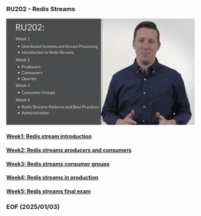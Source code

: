 ### RU202 - Redis Streams

![alt RU202](img/RU202.JPG)

#### [Week1: Redis stream introduction](https://university.redis.io/course/cjoybtwksjmsjz/submodule/rww3gqqfg3h3mg/)

#### [Week2: Redis streams producers and consumers](https://university.redis.io/course/52wyuazvxg07ov/submodule/1ofzi2getjh3g6/)

#### [Week3: Redis streams consumer groups](https://university.redis.io/course/0fm00sidql5ksq/submodule/hfuxvllprn4dg4/)

#### [Week4: Redis streams in production](https://university.redis.io/course/1s4guyphj5wim8/submodule/i1kpcuofd6p9mc/)

#### [Week5: Redis streams final exam](https://university.redis.io/course/m6hicyzbkqvosb/submodule/curb3uali4eetk/)


### EOF (2025/01/03)
